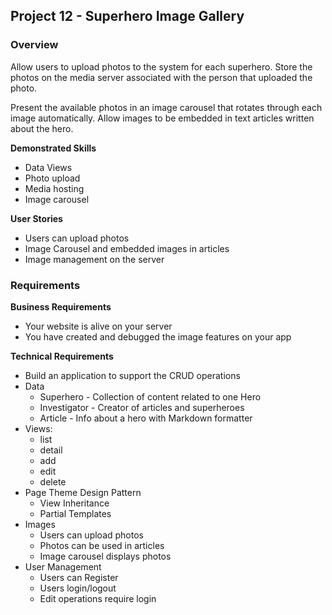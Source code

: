 ## Project 12 - Superhero Image Gallery


### Overview

Allow users to upload photos to the system for each superhero.
Store the photos on the media server associated with the person that uploaded
the photo.  

Present the available photos in an image carousel that rotates through each
image automatically.
Allow images to be embedded in text articles written about the hero.


**Demonstrated Skills**

* Data Views
* Photo upload
* Media hosting
* Image carousel


**User Stories**

* Users can upload photos
* Image Carousel and embedded images in articles
* Image management on the server


### Requirements

**Business Requirements**

* Your website is alive on your server
* You have created and debugged the image features on your app 

**Technical Requirements**

* Build an application to support the CRUD operations
* Data
    * Superhero - Collection of content related to one Hero
    * Investigator - Creator of articles and superheroes
    * Article - Info about a hero with Markdown formatter
 * Views: 
    * list
    * detail
    * add
    * edit
    * delete
* Page Theme Design Pattern
    * View Inheritance
    * Partial Templates
* Images
    * Users can upload photos
    * Photos can be used in articles
    * Image carousel displays photos
* User Management
    * Users can Register 
    * Users login/logout
    * Edit operations require login

